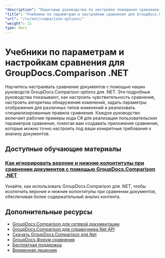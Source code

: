```yaml
---
"description": "Пошаговые руководства по настройке поведения сравнения, чувствительности и параметров отображения с помощью GroupDocs.Comparison для .NET."
"title": "Учебники по параметрам и настройкам сравнения для GroupDocs.Comparison .NET"
"url": "/ru/net/comparison-options/"
"weight": 11
type: docs
---
```

# Учебники по параметрам и настройкам сравнения для GroupDocs.Comparison .NET

Научитесь настраивать сравнение документов с помощью наших руководств GroupDocs.Comparison options для .NET. Эти подробные руководства показывают, как настроить чувствительность сравнения, настроить алгоритмы обнаружения изменений, задать параметры отображения для различных типов изменений и реализовать специализированные правила сравнения. Каждое руководство включает рабочие примеры кода C# для реализации пользовательских параметров сравнения, помогая вам создавать приложения сравнения, которые можно точно настроить под ваши конкретные требования к анализу документов.

## Доступные обучающие материалы

### [Как игнорировать верхние и нижние колонтитулы при сравнении документов с помощью GroupDocs.Comparison .NET](./groupdocs-comparison-net-ignore-headers-footers/)
Узнайте, как использовать GroupDocs.Comparison для .NET, чтобы исключить верхние и нижние колонтитулы при сравнении документов, обеспечивая более содержательный анализ контента.

## Дополнительные ресурсы

- [GroupDocs.Comparison для сетевой документации](https://docs.groupdocs.com/comparison/net/)
- [GroupDocs.Comparison для справочника Net API](https://reference.groupdocs.com/comparison/net/)
- [Скачать GroupDocs.Comparison для Net](https://releases.groupdocs.com/comparison/net/)
- [GroupDocs.Форум сравнения](https://forum.groupdocs.com/c/comparison)
- [Бесплатная поддержка](https://forum.groupdocs.com/)
- [Временная лицензия](https://purchase.groupdocs.com/temporary-license/)